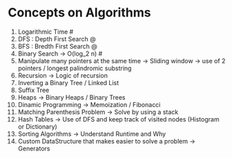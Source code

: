 # Concepts on Algorithms

1. Logarithmic Time #
2. DFS : Depth First Search @
3. BFS :  Bredth First Search @
5. Binary Search -> O(log_2 n) #
6. Manipulate many pointers at the same time -> Sliding window -> use of 2 pointers / longest palindromic substring
7. Recursion -> Logic of recursion
8. Inverting a Binary Tree / Linked List
9. Suffix Tree
10. Heaps -> Binary Heaps / Binary Trees
11. Dinamic Programming -> Memoization / Fibonacci
12. Matching Parenthesis Problem -> Solve by using a stack
13. Hash Tables -> Use of DFS and keep track of visited nodes (Histogram or Dictionary)
14. Sorting Algorithms -> Understand Runtime and Why
15. Custom DataStructure that makes easier to solve a problem -> Generators
